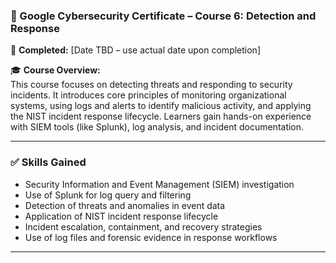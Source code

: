 ### 📌 Google Cybersecurity Certificate – Course 6: Detection and Response

📅 **Completed:** [Date TBD – use actual date upon completion]

🎓 **Course Overview:**  
This course focuses on detecting threats and responding to security incidents. It introduces core principles of monitoring organizational systems, using logs and alerts to identify malicious activity, and applying the NIST incident response lifecycle. Learners gain hands-on experience with SIEM tools (like Splunk), log analysis, and incident documentation.

---

### ✅ Skills Gained
- Security Information and Event Management (SIEM) investigation  
- Use of Splunk for log query and filtering  
- Detection of threats and anomalies in event data  
- Application of NIST incident response lifecycle  
- Incident escalation, containment, and recovery strategies  
- Use of log files and forensic evidence in response workflows  

---
